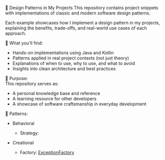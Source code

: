 🧩 Design Patterns in My Projects
This repository contains project snippets with implementations of classic and modern software design patterns.

Each example showcases how I implement a design pattern in my projects, explaining the benefits, trade-offs, and real-world use cases of each approach.

📌 What you'll find:
- Hands-on implementations using Java and Kotlin
- Patterns applied in real project contexts (not just theory)
- Explanations of when to use, why to use, and what to avoid
- Insights into clean architecture and best practices

🎯 Purpose:<br>
This repository serves as:
- A personal knowledge base and reference
- A learning resource for other developers
- A showcase of software craftsmanship in everyday development

📒 Patterns:

- Behavioral
  - Strategy: 

- Creational
  - Factory: [ExceptionFactory](https://github.com/tonelloiago/java-design-patterns/tree/main/creational/factory#readme)
